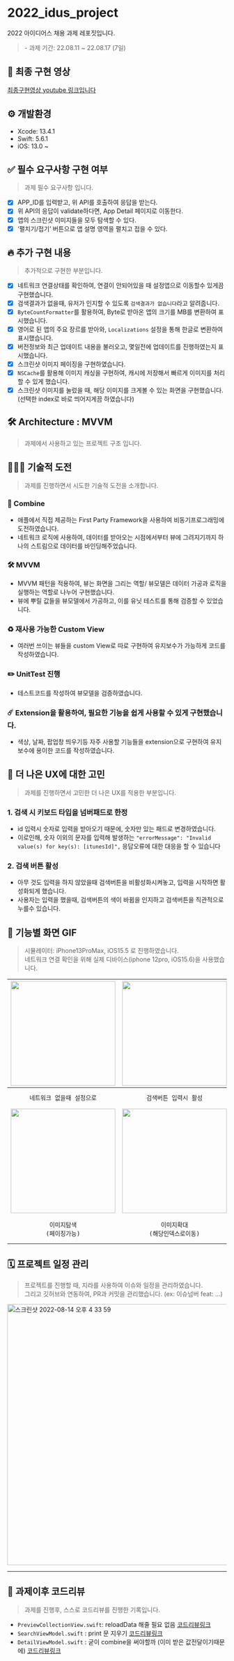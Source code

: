 # 2022_idus_project
2022 아이디어스 채용 과제 레포짓입니다.
<Blockquote>
- 과제 기간: 22.08.11 ~ 22.08.17 (7일)
</Blockquote>

## 🎥 최종 구현 영상 
[최종구현영상 youtube 링크입니다](https://youtu.be/7yrryKOc3k0)

## ⚙️ 개발환경
- Xcode: 13.4.1
- Swift: 5.6.1
- iOS: 13.0 ~ 

## ✅ 필수 요구사항 구현 여부
<Blockquote>
과제 필수 요구사항 입니다.
</Blockquote>

- [X] APP_ID를 입력받고, 위 API를 호출하여 응답을 받는다.
- [X] 위 API의 응답이 validate하다면, App Detail 페이지로 이동한다.
- [X] 앱의 스크린샷 이미지들을 모두 탐색할 수 있다.
- [X] ‘펼치기/접기’ 버튼으로 앱 설명 영역을 펼치고 접을 수 있다.

## 🔥 추가 구현 내용
<Blockquote>
추가적으로 구현한 부분입니다. 
</Blockquote>

- [X] 네트워크 연결상태를 확인하여, 연결이 안되어있을 때 설정앱으로 이동할수 있게끔 구현했습니다.
- [X] 검색결과가 없을때, 유저가 인지할 수 있도록 `검색결과가 없습니다`라고 알려줍니다.
- [X] `ByteCountFormatter`를 활용하여, Byte로 받아온 앱의 크기를 MB를 변환하여 표시했습니다.
- [X] 영어로 된 앱의 주요 장르를 받아와, `Localizations` 설정을 통해 한글로 변환하여 표시했습니다.
- [X] 버전정보와 최근 업데이트 내용을 불러오고, 몇일전에 업데이트를 진행하였는지 표시했습니다.
- [X] 스크린샷 이미지 페이징을 구현하였습니다.
- [X] `NSCache`를 활용해 이미지 캐싱을 구현하여, 캐시에 저장해서 빠르게 이미지를 처리할 수 있게 했습니다.
- [X] 스크린샷 이미지를 눌렀을 때, 해당 이미지를 크게볼 수 있는 화면을 구현했습니다.(선택한 index로 바로 띄어지게끔 하였습니다)

## 🛠 Architecture : MVVM
<Blockquote>
과제에서 사용하고 있는 프로젝트 구조 입니다.
</Blockquote>

## 🏋🏻‍♀️ 기술적 도전 
<Blockquote>
과제를 진행하면서 시도한 기술적 도전을 소개합니다.
</Blockquote>

### 🚜 Combine
- 애플에서 직접 제공하는 First Party Framework을 사용하여 비동기프로그래밍에 도전하였습니다.
- 네트워크 로직에 사용하여, 데이터를 받아오는 시점에서부터 뷰에 그려지기까지 하나의 스트림으로 데이터를 바인딩해주었습니다.

### 🛠 MVVM
- MVVM 패턴을 적용하여, 뷰는 화면을 그리는 역할/ 뷰모델은 데이터 가공과 로직을 실행하는 역할로 나누어 구현했습니다.
- 뷰에 뿌릴 값들을 뷰모델에서 가공하고, 이를 유닛 테스트를 통해 검증할 수 있었습니다. 

### ♻️ 재사용 가능한 Custom View
- 여러번 쓰이는 뷰들을 custom View로 따로 구현하여 유지보수가 가능하게 코드를 작성하였습니다.

### ✏️ UnitTest 진행
- 테스트코드를 작성하여 뷰모델을 검증하였습니다. 

### ☄️ Extension을 활용하여, 필요한 기능을 쉽게 사용할 수 있게 구현했습니다.
- 색상, 날짜, 팝업창 띄우기등 자주 사용할 기능들을 extension으로 구현하여 유지보수에 용이한 코드를 작성하였습니다.

## 👬 더 나은 UX에 대한 고민
<Blockquote>
과제를 진행하면서 고민한 더 나은 UX를 적용한 부분입니다.
</Blockquote>

### 1. 검색 시 키보드 타입을 넘버패드로 한정
- id 입력시 숫자로 입력을 받아오기 때문에, 숫자만 있는 패드로 변경하였습니다. 
- 이로인해, 숫자 이외의 문자를 입력해 발생하는 `"errorMessage": "Invalid value(s) for key(s): [itunesId]",` 응답오류에 대한 대응을 할 수 있습니다
### 2. 검색 버튼 활성
- 아무 것도 입력을 하지 않았을때 검색버튼을 비활성화시켜놓고, 입력을 시작하면 활성화되게 했습니다.
- 사용자는 입력을 했을때, 검색버튼의 색이 바뀜을 인지하고 검색버튼을 직관적으로 누를수 있습니다.

## 📱 기능별 화면 GIF
<Blockquote>
시뮬레이터: iPhone13ProMax, iOS15.5 로 진행하였습니다.<br>
네트워크 연결 확인을 위해 실제 디바이스(iphone 12pro, iOS15.6)을 사용했습니다.
</Blockquote>

<div align="left">

|<img width=240 src="https://user-images.githubusercontent.com/46439995/185067434-c71f35dd-3db5-41c9-ad73-39c3301043b1.gif">|<img width=240 src="https://user-images.githubusercontent.com/46439995/185071000-b96ddd72-52df-45b8-858f-3a065a438708.gif">|<img width=240 src="https://user-images.githubusercontent.com/46439995/185071150-71d08bb5-d9d5-430e-8fe7-44a39a07ff88.gif">|
|:-:|:-:|:-:|
|`네트워크 없을때 설정으로`|`검색버튼 입력시 활성`|`펼치기 접기기능`<br>`(글이 기준보다 적으면, 버튼숨김)`|
|<img width=240 src="https://user-images.githubusercontent.com/46439995/185071684-03fa47f5-17bd-4672-a5be-f825c17c5081.gif">|<img width=240 src="https://user-images.githubusercontent.com/46439995/185071892-9c3ff182-39d9-4d46-bdbc-ab28a8218214.gif">|<img width=240 src="https://user-images.githubusercontent.com/46439995/185072009-8b842d21-069c-4410-8f67-6bb77481f96c.gif">|
|`이미지탐색`<br>`(페이징가능)`|`이미지확대`<br>`(해당인덱스로이동)`|`펼치기 접기기능`<br>`(새로운기능 글이 긴 앱은 버튼이 보임)`| 


## 🗓 프로젝트 일정 관리
<Blockquote>
프로젝트를 진행할 때, 지라를 사용하여 이슈와 일정을 관리하였습니다.<br>그리고 깃허브와 연동하여, PR과 커밋을 관리했습니다. (ex: 이슈넘버 feat: ...)
</Blockquote>
<img width="600" alt="스크린샷 2022-08-14 오후 4 33 59" src="https://user-images.githubusercontent.com/46439995/185040034-8fa12e10-5d61-491e-9985-d23f3fc47db0.png">

--- 
## 🚀 과제이후 코드리뷰
<Blockquote>
과제를 진행후, 스스로 코드리뷰를 진행한 기록입니다.
</Blockquote>

- `PreviewCollectionView.swift`: reloadData 해줄 필요 없음 [코드리뷰링크](https://github.com/iammiori/2022_idus_project/pull/18#pullrequestreview-1088783843)
- `SearchViewModel.swift` : print 문 지우기 [코드리뷰링크](https://github.com/iammiori/2022_idus_project/pull/37/files/b326f508f7c2d2f98ac78d07ea16d0ea3f2bc935#r957149011)
- `DetailViewModel.swift` : 굳이 combine을 써야할까 (이미 받은 값전달이기때문에) [코드리뷰링크](https://github.com/iammiori/2022_idus_project/pull/37/files/b326f508f7c2d2f98ac78d07ea16d0ea3f2bc935#r958562344)
 


